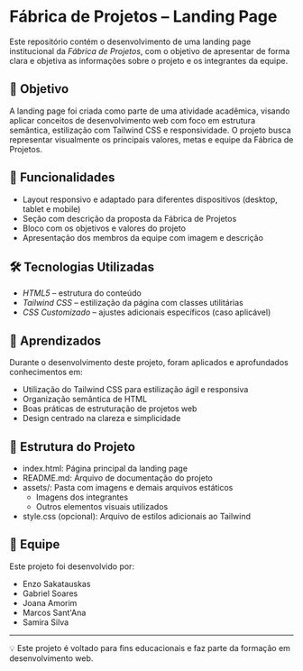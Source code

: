 # Fábrica de Projetos – Landing Page

Este repositório contém o desenvolvimento de uma landing page institucional da *Fábrica de Projetos*, com o objetivo de apresentar de forma clara e objetiva as informações sobre o projeto e os integrantes da equipe.

## 📌 Objetivo

A landing page foi criada como parte de uma atividade acadêmica, visando aplicar conceitos de desenvolvimento web com foco em estrutura semântica, estilização com Tailwind CSS e responsividade. O projeto busca representar visualmente os principais valores, metas e equipe da Fábrica de Projetos.

## 🎯 Funcionalidades

- Layout responsivo e adaptado para diferentes dispositivos (desktop, tablet e mobile)
- Seção com descrição da proposta da Fábrica de Projetos
- Bloco com os objetivos e valores do projeto
- Apresentação dos membros da equipe com imagem e descrição

## 🛠 Tecnologias Utilizadas

- *HTML5* – estrutura do conteúdo  
- *Tailwind CSS* – estilização da página com classes utilitárias  
- *CSS Customizado* – ajustes adicionais específicos (caso aplicável)

## 🧠 Aprendizados

Durante o desenvolvimento deste projeto, foram aplicados e aprofundados conhecimentos em:

- Utilização do Tailwind CSS para estilização ágil e responsiva
- Organização semântica de HTML
- Boas práticas de estruturação de projetos web
- Design centrado na clareza e simplicidade

## 📂 Estrutura do Projeto

- index.html: Página principal da landing page  
- README.md: Arquivo de documentação do projeto  
- assets/: Pasta com imagens e demais arquivos estáticos  
  - Imagens dos integrantes  
  - Outros elementos visuais utilizados  
- style.css (opcional): Arquivo de estilos adicionais ao Tailwind  

## 👥 Equipe

Este projeto foi desenvolvido por:

- Enzo Sakatauskas
- Gabriel Soares 
- Joana Amorim 
- Marcos Sant'Ana  
- Samira Silva 

---

💡 Este projeto é voltado para fins educacionais e faz parte da formação em desenvolvimento web.
